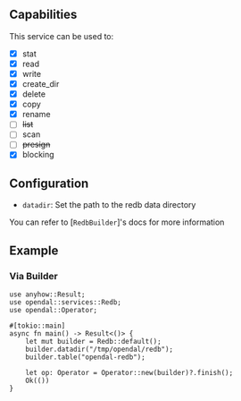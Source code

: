 ## Capabilities

This service can be used to:

- [x] stat
- [x] read
- [x] write
- [x] create_dir
- [x] delete
- [x] copy
- [x] rename
- [ ] ~~list~~
- [ ] scan
- [ ] ~~presign~~
- [x] blocking

## Configuration

- `datadir`: Set the path to the redb data directory

You can refer to [`RedbBuilder`]'s docs for more information

## Example

### Via Builder

```rust,no_run
use anyhow::Result;
use opendal::services::Redb;
use opendal::Operator;

#[tokio::main]
async fn main() -> Result<()> {
    let mut builder = Redb::default();
    builder.datadir("/tmp/opendal/redb");
    builder.table("opendal-redb");

    let op: Operator = Operator::new(builder)?.finish();
    Ok(())
}
```
